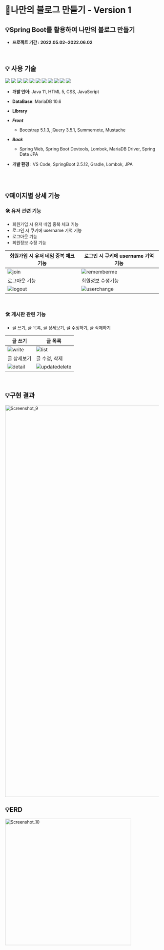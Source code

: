 # 📝나만의 블로그 만들기 - Version 1
##  **💡Spring Boot를 활용하여 나만의 블로그 만들기**

- **프로젝트 기간 : 2022.05.02~2022.06.02**
    
<br/>



 ## 💡 사용 기술

<img src="https://img.shields.io/badge/-Java-007396"/>  <img src="https://img.shields.io/badge/-Spring-6DB33F"/>  <img src="https://img.shields.io/badge/-Apach%20Tomcat-F8DC75"/> <img src="https://img.shields.io/badge/-MariaDB-071D49"/> 
<img src="https://img.shields.io/badge/-HTML5-E34F26"/> <img src="https://img.shields.io/badge/-CSS-1572B6"/> <img src="https://img.shields.io/badge/-JavaScript-F7DF1E"/> <img src="https://img.shields.io/badge/-JQuery-0769AD"/> 
<img src="https://img.shields.io/badge/-Github-181717"/> <img src="https://img.shields.io/badge/-Git-F05032"/> <img src="https://img.shields.io/badge/-BootStrap-7952B3"/> 

- **개발 언어**: Java 11, HTML 5, CSS, JavaScript
- **DataBase**: MariaDB 10.6

- **Library**
- ***Front***
    - Bootstrap 5.1.3, jQuery 3.5.1, Summernote, Mustache
- ***Back***
    - Spring Web, Spring Boot Devtools, Lombok, MariaDB Driver, Spring Data JPA
- **개발 환경** : VS Code, SpringBoot 2.5.12, Gradle, Lombok, JPA
<br/>
<br/>
  
## 💡****페이지별 상세 기능****
### 🛠 ****유저 관련 기능****
- 회원가입 시 유저 네임 중복 체크 기능
- 로그인 시 쿠키에 username 기억 기능
- 로그아웃 기능
- 회원정보 수정 기능


| 회원가입 시 유저 네임 중복 체크 기능 | 로그인 시 쿠키에 username 기억 기능 |
|------|------|
|![join](https://user-images.githubusercontent.com/97711663/171600778-cec682fa-343f-4dca-b972-4f17135d2c7a.gif)|![rememberme](https://user-images.githubusercontent.com/97711663/171600759-39a7903e-7c3b-4525-9388-454400c6abbe.gif)|
| 로그아웃 기능 | 회원정보 수정기능 |
|![logout](https://user-images.githubusercontent.com/97711663/171600782-c952dafe-186c-4d5d-8281-e85e3ab3cfd0.gif)|![userchange](https://user-images.githubusercontent.com/97711663/171600771-3187b27e-fbdf-4404-ac07-41f02e867546.gif)|

<br/>

### 🛠 ****게시판 관련 기능****
- 글 쓰기, 글 목록, 글 상세보기, 글 수정하기, 글 삭제하기

| 글 쓰기 | 글 목록 |
|------|------|
|![write](https://user-images.githubusercontent.com/97711663/171600774-c876986e-d808-479d-bd7c-eb0d3d59916b.gif)|![list](https://user-images.githubusercontent.com/97711663/171600779-1fc1f6da-3089-4e41-9ab3-da0f08341329.gif)|
| 글 상세보기 | 글 수정, 삭제 |
|![detail](https://user-images.githubusercontent.com/97711663/171600776-971313f3-1efd-4e44-bb12-880d55848a91.gif)|![updatedelete](https://user-images.githubusercontent.com/97711663/171600769-cbdc1c42-3287-4d29-8251-589feda89d0b.gif)|

<br/>

## 💡구현 결과

[<img width="1280" alt="Screenshot_9" src="https://user-images.githubusercontent.com/97711663/171599688-cea8b64b-37fb-4e85-af4b-6d2875593c93.png">](https://youtu.be/WY2GZlTErKI)

## 💡ERD
<img width="413" alt="Screenshot_10" src="https://user-images.githubusercontent.com/97711663/171603588-1eeb1a11-6739-44c0-94c2-a33e84f59f41.png">